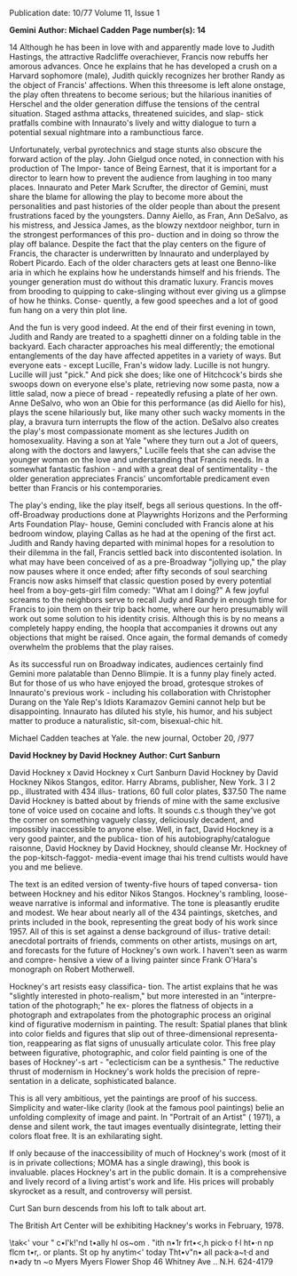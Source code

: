 Publication date: 10/77
Volume 11, Issue 1

**Gemini**
**Author: Michael Cadden**
**Page number(s): 14**

14 
Although he has been in love with 
and apparently made love to Judith 
Hastings, the attractive Radcliffe 
overachiever, Francis now rebuffs her 
amorous advances. Once he explains 
that he has developed a crush on a 
Harvard sophomore (male), Judith 
quickly recognizes her brother Randy 
as the object of Francis' affections. 
When this threesome is left alone 
onstage, the play often threatens to 
become serious; but the hilarious 
inanities of Herschel and the older 
generation diffuse the tensions of the 
central situation. Staged asthma 
attacks, threatened suicides, and slap-
stick pratfalls combine with 
Innaurato's lively and witty dialogue 
to turn a potential sexual nightmare 
into a rambunctious farce. 

Unfortunately, verbal pyrotechnics 
and stage stunts also obscure the 
forward action of the play. John 
Gielgud once noted, in connection 
with his production of The Impor-
tance of Being Earnest, that it is 
important for a director to learn how 
to prevent the audience from laughing 
in too many places. Innaurato and 
Peter Mark Scrufter, the director of 
Gemini, must share the blame for 
allowing the play to become more 
about the personalities and past 
histories of the older people than 
about the present frustrations faced 
by the youngsters. Danny Aiello, as 
Fran, Ann DeSalvo, as his mistress, 
and Jessica James, as the blowzy 
nextdoor neighbor, turn in the 
strongest performances of this pro-
duction and in doing so throw the 
play off balance. Despite the fact that 
the play centers on the figure of 
Francis, the character is underwritten 
by lnnaurato and underplayed by 
Robert Picardo. Each of the older 
characters gets at least one Benno-like 
aria in which he explains how he 
understands himself and his friends. 
The younger generation must do 
without this dramatic luxury. Francis 
moves from brooding to quipping to 
cake-slinging without ever giving us a 
glimpse of how he thinks. Conse-
quently, a few good speeches and a 
lot of good fun hang on a very thin 
plot line. 

And the fun is very good indeed. 
At the end of their first evening in 
town, Judith and Randy are treated 
to a spaghetti dinner on a folding 
table in the backyard. Each character 
approaches his meal differently; the 
emotional entanglements of the day 
have affected appetites in a variety of 
ways. But everyone eats -
except 
Lucille, Fran's widow lady. Lucille is 
not hungry. Lucille will just "pick." 
And pick she does; like one of 
Hitchcock's birds she swoops down 
on everyone else's plate, retrieving 
now some pasta, now a little salad, 
now a piece of bread -
repeatedly 
refusing a plate of her own. Anne 
DeSalvo, who won an Obie for this 
performance (as did Aiello for his), 
plays the scene hilariously but, like 
many other such wacky moments in 
the play, a bravura turn interrupts the 
flow of the action. DeSalvo also 
creates the play's most compassionate 
moment as she lectures Judith on 
homosexuality. Having a son at Yale 
"where they turn out a Jot of queers, 
along with the doctors and lawyers," 
Lucille feels that she can advise the 
younger woman on the love and 
understanding that Francis needs. In 
a somewhat fantastic fashion -
and 
with a great deal of sentimentality -
the older generation appreciates 
Francis' uncomfortable predicament 
even better than Francis or his 
contemporaries. 

The play's ending, like the play 
itself, begs all serious questions. In 
the off-off-Broadway productions 
done at Playwrights Horizons and the 
Performing Arts Foundation Play-
house, Gemini concluded with Francis 
alone at his bedroom window, playing 
Callas as he had at the opening of the 
first act. Judith and Randy having 
departed with minimal hopes for a 
resolution to their dilemma in the fall, 
Francis settled back into discontented 
isolation. In what may have been 
conceived of as a pre-Broadway 
"jollying up," the play now pauses 
where it once ended; after fifty 
seconds of soul searching Francis now 
asks himself that classic question 
posed by every potential heel from a 
boy-gets-girl film comedy: "What am 
I doing?" A few joyful screams to the 
neighbors serve to recall Judy and 
Randy in enough time for Francis to 
join them on their trip back home, 
where our hero presumably will work 
out some solution to his identity 
crisis. Although this is by no means a 
completely happy ending, the hoopla 
that accompanies it drowns out any 
objections that might be raised. Once 
again, the formal demands of comedy 
overwhelm the problems that the play 
raises. 

As its successful run on Broadway 
indicates, audiences certainly find 
Gemini more palatable than Denno 
Blimpie. It is a funny play finely 
acted. But for those of us who have 
enjoyed the broad, grotesque strokes 
of Innaurato's previous work -
including his collaboration with 
Christopher Durang on the Yale 
Rep's Idiots Karamazov 
Gemini 
cannot help but be disappointing. 
lnnaurato has diluted his style, his 
humor, and his subject matter to 
produce a naturalistic, sit-com, 
bisexual-chic hit. 

Michael Cadden teaches at Yale. 
the new journal, October 20, /977


**David Hockney by David Hockney**
**Author: Curt Sanburn**

David Hockney x David Hockney 
x Curt Sanburn 
David Hockney by David Hockney 
Nikos Stangos, editor. 
Harry Abrams, publisher, New York. 
3 I 2 pp., illustrated with 434 illus-
trations, 60 full color plates, $37.50 
The name David Hockney is batted 
about by friends of mine with the 
same exclusive tone of voice used on 
cocaine and lofts. It sounds c.s though 
they've got the corner on something 
vaguely classy, deliciously decadent, 
and impossibly inaccessible to anyone 
else. Well, in fact, David Hockney is 
a very good painter, and the publica-
tion of his autobiography/catalogue 
raisonne, David Hockney by David 
Hockney, should cleanse Mr. 
Hockney of the pop-kitsch-faggot-
media-event image thai his trend 
cultists would have you and me 
believe. 

The text is an edited version of 
twenty-five hours of taped conversa-
tion between Hockney and his editor 
Nikos Stangos. Hockney's rambling, 
loose-weave narrative is informal and 
informative. The tone is pleasantly 
erudite and modest. We hear about 
nearly all of the 434 paintings, 
sketches, and prints included in the 
book, representing the great body of 
his work since 1957. All of this is set 
against a dense background of illus-
trative detail: anecdotal portraits of 
friends, comments on other artists, 
musings on art, and forecasts for the 
future of Hockney's own work. I 
haven't seen as warm and compre-
hensive a view of a living painter 
since Frank O'Hara's monograph on 
Robert Motherwell. 

Hockney's art resists easy classifica-
tion. The artist explains that he was 
"slightly interested in photo-realism," 
but more interested in an "interpre-
tation of the photograph;" he ex-
plores the flatness of objects in a 
photograph and extrapolates from the 
photographic process an original kind 
of figurative modernism in painting. 
The result: Spatial planes that blink 
into color fields and figures that slip 
out of three-dimensional representa-
tion, reappearing as flat signs of 
unusually articulate color. This free 
play between figurative, photographic, 
and color field painting is one of the 
bases of Hockney'-s art -
"eclecticism 
can be a synthesis." The reductive 
thrust of modernism in Hockney's 
work holds the precision of repre-
sentation in a delicate, sophisticated 
balance. 

This is all very ambitious, yet the 
paintings are proof of his success. 
Simplicity and water-like clarity (look 
at the famous pool paintings) belie an 
unfolding complexity of image and 
paint. In "Portrait of an Artist" 
( 1971), a dense and silent work, the 
taut images eventually disintegrate, 
letting their colors float free. It is an 
exhilarating sight. 

If only because of the inaccessibility 
of much of Hockney's work (most of it 
is in private collections; MOMA has a 
single drawing), this book is invaluable. 
places Hockney's art in the public 
domain. It is a comprehensive and 
lively record of a living artist's work 
and life. His prices will probably 
skyrocket as a result, and controversy 
will persist. 

Curt San burn descends from his loft 
to talk about art. 

The British Art Center will be 
exhibiting Hackney's works in 
February, 1978. 

\tak<' vour " c•l'k!'nd 
t•ally hl os~om . 
\"ith n•1r frt•<,h 
pick·o f·l ht•·n np 
flcm t•r,. or plants. 
St op hy anytim<' 
today Tht•v"n• all 
pack·a~t·d and n•ady 
tn ~o 
Myers 
Myers Flower Shop 
46 Whitney Ave .. N.H. 
624-4179